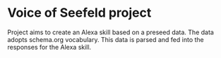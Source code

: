 # Voice of Seefeld project
Project aims to create an Alexa skill based on a preseed data. 
The data adopts schema.org vocabulary. This data is parsed and fed into the responses for the Alexa skill.


